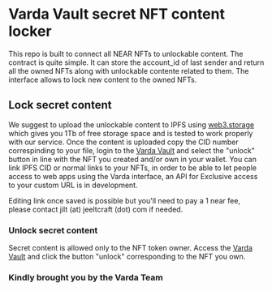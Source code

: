 Varda Vault secret NFT content locker
==================================


This repo is built to connect all NEAR NFTs to unlockable content.
The contract is quite simple. It can store the account_id of last sender and return all the owned NFTs along with unlockable contente related to them.
The interface allows to lock new content to the owned NFTs.

## Lock secret content

We suggest to upload the unlockable content to IPFS using [web3.storage](https://web3.storage) which gives you 1Tb of free storage space and is tested to work properly with our service.
Once the content is uploaded copy the CID number correspinding to your file, login to the [Varda Vault](https://www.varda.vision/vault/index.html) and select the "unlock" button in line with the NFT you created and/or own in your wallet. You can link IPFS CID or normal links to your NFTs, in order to be able to let people access to web apps using the Varda interface, an API for Exclusive access to your custom URL is in development.

Editing link once saved is possible but you'll need to pay a 1 near fee, please contact jilt (at) jeeltcraft (dot) com if needed.


### Unlock secret content

Secret content is allowed only to the NFT token owner.
Access the [Varda Vault](https://www.varda.vision/vault/index-wip.html) and click the button "unlock" corresponding to the NFT you own.

### Kindly brought you by the Varda Team
